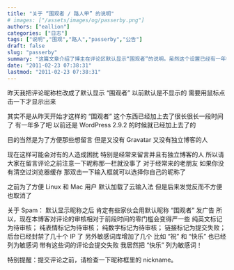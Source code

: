 ```yaml
---
title: "关于 “围观者 / 路人甲” 的说明"
# images: ["/assets/images/og/passerby.png"]
authors: ["eallion"]
categories: ["日志"]
tags: ["说明","围观","路人","passerby","公告"]
draft: false
slug: "passerby"
summary: "这篇文章介绍了博主在评论区默认显示“围观者”的说明。虽然这个设置已经有一年多的历史，并且为了方便没有Gravatar和独立博客的读者留言，但对于经常留言且有独立博客的读者来说可能会感到困扰。博主还提醒读者在留言之前注意昵称框里的昵称，并指出对评论的审核有一些新的规则，例如待审核的评论包括纯英文、纯表情、纯数字和带有敏感词汇的评论。"
date: "2011-02-23 07:38:31"
lastmod: "2011-02-23 07:38:31"
---
```


昨天我把评论昵称栏改成了默认显示 “围观者”
以前默认是不显示的
需要用鼠标点击一下才显示出来

其实不是从昨天开始才这样的
“围观者” 这个东西已经加上去了很长很长一段时间了
有一年多了吧
以前还是 WordPress 2.9.2 的时候就已经加上去了的

目的当然是为了方便那些想留言
但是又没有 Gravatar 又没有独立博客的人

现在这样可能会对有的人造成困扰
特别是经常来留言并且有独立博客的人
所以请大家在留言评论之前注意一下昵称那一栏就没事了
对于经常来的老朋友
如果你没有清空过浏览器缓存
那双击一下输入框就可以选择你自己的昵称了

之前为了方便 Linux 和 Mac 用户
默认加载了云输入法
但是后来发觉反而不方便
也取消了

关于 Spam：
默认显示昵称之后
肯定有些家伙会用默认昵称 “围观者” 发广告
所以，现在本博客对评论的审核相对于前段时间的零门槛会变得严一些
纯英文标记为待审核；
纯表情标记为待审核；
纯数字标记为待审核；
链接标记为提交失败；
后台已经封禁了几十个 IP 了
另外敏感词库增加了几个
比如 “祝” 和 “快乐” 也已经列为敏感词
带有这些词的评论会提交失败
我居然把 “快乐” 列为敏感词！

特别提醒：提交评论之前，请检查一下昵称框里的 nickname。
